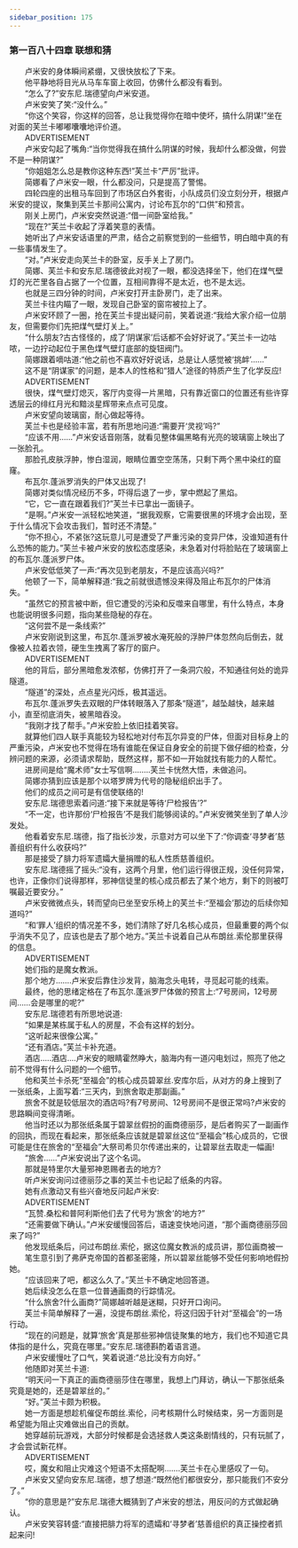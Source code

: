 ```yaml
---
sidebar_position: 175
---
```

### 第一百八十四章 联想和猜  


　　卢米安的身体瞬间紧绷，又很快放松了下来。  
　　他平静地将目光从马车车窗上收回，仿佛什么都没有看到。  
　　“怎么了?”安东尼.瑞德望向卢米安道。  
　　卢米安笑了笑:“没什么。”  
　　“你这个笑容，你这样的回答，总让我觉得你在暗中使坏，搞什么阴谋!”坐在对面的芙兰卡嘟嘟囔囔地评价道。  
　　ADVERTISEMENT  
　　卢米安勾起了嘴角:“当你觉得我在搞什么阴谋的时候，我却什么都没做，何尝不是一种阴谋?”  
　　“你姐姐怎么总是教你这种东西!”芙兰卡“严厉”批评。  
　　简娜看了卢米安一眼，什么都没问，只是提高了警惕。  
　　四轮四座的出租马车回到了市场区白外套街，小队成员们没立刻分开，根据卢米安的提议，聚集到芙兰卡那间公寓内，讨论布瓦尔的“口供”和预言。  
　　刚关上房门，卢米安突然说道:“借一间卧室给我。”  
　　“现在?”芙兰卡收起了浮着笑意的表情。  
　　她听出了卢米安话语里的严肃，结合之前察觉到的一些细节，明白暗中真的有一些事情发生了。  
　　“对。”卢米安走向芙兰卡的卧室，反手关上了房门。  
　　简娜、芙兰卡和安东尼.瑞德彼此对视了一眼，都没选择坐下，他们在煤气壁灯的光芒里各自占据了一个位置，互相间靠得不是太近，也不是太远。  
　　也就是三四分钟的时间，卢米安打开主卧房门，走了出来。  
　　芙兰卡往内瞄了一眼，发现自己卧室的窗帘被拉上了。  
　　卢米安环顾了一圈，抢在芙兰卡提出疑问前，笑着说道:“我给大家介绍一位朋友，但需要你们先把煤气壁灯关上。”  
　　“什么朋友?古古怪怪的，成了‘阴谋家’后话都不会好好说了。”芙兰卡一边咕哝，一边拧动起位于黑色煤气壁灯底部的旋钮阀门。  
　　简娜跟着嘀咕道:“他之前也不喜欢好好说话，总是让人感觉被‘挑衅’……”  
　　这不是“阴谋家”的问题，是本人的性格和“猎人”途径的特质产生了化学反应!  
　　ADVERTISEMENT  
　　很快，煤气壁灯熄灭，客厅内变得一片黑暗，只有靠近窗口的位置还有些许穿透层云的绯红月光和黯淡星辉带来点点可见度。  
　　卢米安望向玻璃窗，耐心做起等待。  
　　芙兰卡也是经验丰富，若有所思地问道:“需要开‘灵视’吗?”  
　　“应该不用……”卢米安话音刚落，就看见整体偏黑略有光亮的玻璃窗上映出了一张脸孔。  
　　那脸孔皮肤浮肿，惨白湿润，眼睛位置空空荡荡，只剩下两个黑中染红的窟窿。  
　　布瓦尔.蓬派罗消失的尸体又出现了!  
　　简娜对类似情况经历不多，吓得后退了一步，掌中燃起了黑焰。  
　　“它，它一直在跟着我们?”芙兰卡已拿出一面镜子。  
　　“是啊。”卢米安一派轻松地笑道，“据我观察，它需要很黑的环境才会出现，至于什么情况下会攻击我们，暂时还不清楚。”  
　　“你不担心，不紧张?这玩意儿可是遭受了严重污染的变异尸体，没谁知道有什么恐怖的能力。”芙兰卡被卢米安的放松态度感染，未急着对付将脸贴在了玻璃窗上的布瓦尔.蓬派罗尸体。  
　　卢米安低低笑了一声:“再次见到老朋友，不是应该高兴吗?”  
　　他顿了一下，简单解释道:“我之前就很遗憾没来得及阻止布瓦尔的尸体消失。“  
　　“虽然它的预言被中断，但它遭受的污染和反噬来自哪里，有什么特点，本身也能说明很多问题，指向某些隐秘的存在。  
　　“这何尝不是一条线索?”  
　　卢米安刚说到这里，布瓦尔.蓬派罗被水淹死般的浮肿尸体忽然向后倒去，就像被人拉着衣领，硬生生拽离了客厅的窗户。  
　　ADVERTISEMENT  
　　他的背后，部分黑暗愈发浓郁，仿佛打开了一条洞穴般，不知通往何处的诡异隧道。  
　　“隧道”的深处，点点星光闪烁，极其遥远。  
　　布瓦尔.蓬派罗失去双眼的尸体转眼落入了那条“隧道”，越坠越快，越来越小，直至彻底消失，被黑暗吞没。  
　　“我刚才找了帮手。”卢米安脸上依旧挂着笑容。  
　　就算他们四人联手真能较为轻松地对付布瓦尔异变的尸体，但面对目标身上的严重污染，卢米安也不觉得在场有谁能在保证自身安全的前提下做仔细的检查，分辨问题的来源，必须请求帮助，既然这样，那不如一开始就找有能力的人帮忙。  
　　进房间是给“魔术师”女士写信啊.…….芙兰卡恍然大悟，未做追问。  
　　简娜亦猜到应该是那个以塔罗牌为代号的隐秘组织出手了。  
　　他们的成员之间可是有信使联络的!  
　　安东尼.瑞德思索着问道:“接下来就是等待‘尸检报告’?”  
　　“不一定，也许那份‘尸检报告’不是我们能够阅读的。”卢米安微笑坐到了单人沙发处。  
　　他看着安东尼.瑞德，指了指长沙发，示意对方可以坐下了:“你调查‘寻梦者’慈善组织有什么收获吗?”  
　　那是接受了腓力将军遗孀大量捐赠的私人性质慈善组织。  
　　安东尼.瑞德摇了摇头:“没有，这两个月里，他们运行得很正规，没任何异常，也许，正像你们说得那样，邪神信徒里的核心成员都去了某个地方，剩下的则被叮嘱最近要安分。”  
　　卢米安微微点头，转而望向已坐至安乐椅上的芙兰卡:“至福会’那边的后续你知道吗?”  
　　“和‘罪人’组织的情况差不多，她们清除了好几名核心成员，但最重要的两个似乎消失不见了，应该也是去了那个地方。”芙兰卡说着自己从布朗丝.索伦那里获得的信息。  
　　ADVERTISEMENT  
　　她们指的是魔女教派。  
　　那个地方...….卢米安后靠住沙发背，脑海念头电转，寻觅起可能的线索。  
　　最终，他的思绪定格在了布瓦尔.蓬派罗尸体做的预言上:“7号房间，12号房间……会是哪里的呢?”  
　　安东尼.瑞德若有所思地说道:  
　　“如果是某栋属于私人的房屋，不会有这样的划分。  
　　“这听起来很像公寓。”  
　　“还有酒店。”芙兰卡补充道。  
　　酒店.....酒店....卢米安的眼睛霍然睁大，脑海内有一道闪电划过，照亮了他之前不觉得有什么问题的一个细节。  
　　他和芙兰卡杀死“至福会”的核心成员碧翠丝.安库尔后，从对方的身上搜到了一张纸条，上面写着:“三天内，到旅舍取走那副画。”  
　　旅舍不就是较低层次的酒店吗?有7号房间、12号房间不是很正常吗?卢米安的思路瞬间变得清晰。  
　　他当时还以为那张纸条属于碧翠丝假扮的画商德丽莎，是后者购买了一副画作的回执，而现在看起来，那张纸条应该就是碧翠丝这位“至福会”核心成员的，它很可能是住在旅舍的“至福会”大祭司希贝尔传递出来的，让碧翠丝去取走一幅画!  
　　“旅舍……”卢米安说出了这个名词。  
　　那就是特里尔大量邪神恩赐者去的地方?  
　　听卢米安询问过德丽莎之事的芙兰卡也记起了纸条的内容。  
　　她有点激动又有些兴奋地反问起卢米安:  
　　ADVERTISEMENT  
　　“瓦赞.桑松和普阿利斯他们去了代号为‘旅舍’的地方?”  
　　“还需要做下确认。”卢米安缓慢回答后，语速变快地问道，“那个画商德丽莎回来了吗?”  
　　他发现纸条后，问过布朗丝.索伦，据这位魔女教派的成员讲，那位画商被一  
　　笔生意引到了弗萨克帝国的首都圣密隆，所以碧翠丝能够不受任何影响地假扮她。  
　　“应该回来了吧，都这么久了。”芙兰卡不确定地回答道。  
　　她后续没怎么在意一位普通画商的行踪情况。  
　　“什么旅舍?什么画商?”简娜越听越是迷糊，只好开口询问。  
　　芙兰卡简单解释了一遍，没提布朗丝.索伦，将这归因于针对“至福会”的一场行动。  
　　“现在的问题是，就算‘旅舍’真是那些邪神信徒聚集的地方，我们也不知道它具体指的是什么，究竟在哪里。”安东尼.瑞德斟酌着语言道。  
　　卢米安缓慢吐了口气，笑着说道:“总比没有方向好。”  
　　他随即对芙兰卡道:  
　　“明天问一下真正的画商德丽莎住在哪里，我想上门拜访，确认一下那张纸条究竟是她的，还是碧翠丝的。”  
　　“好。”芙兰卡颇为积极。  
　　她一方面是想趁机催促布朗丝.索伦，问考核期什么时候结束，另一方面则是希望能为阻止灾难做出自己的贡献。  
　　她穿越前玩游戏，大部分时候都是会选拯救人类这条剧情线的，只有玩腻了，才会尝试新花样。  
　　ADVERTISEMENT  
　　哎，魔女和阻止灾难这个短语不太搭配啊…….芙兰卡在心里感叹了一句。  
　　卢米安又望向安东尼.瑞德，想了想道:“既然他们都很安分，那只能我们不安分了。”  
　　“你的意思是?”安东尼.瑞德大概猜到了卢米安的想法，用反问的方式做起确认。  
　　卢米安笑容转盛:“直接把腓力将军的遗孀和‘寻梦者’慈善组织的真正操控者抓起来问!  
